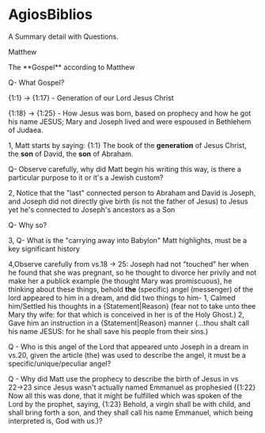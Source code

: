 # AgiosBiblios
A Summary detail with Questions.

Matthew
   <p> The **Gospel** according to Matthew</p>

Q- What Gospel?

{1:1} → {1:17} - Generation of our Lord Jesus Christ

{1:18} → {1:25} - How Jesus was born, based on prophecy and how he got his name JESUS; Mary and Joseph lived and were espoused in Bethlehem of Judaea.

1, Matt starts by saying: {1:1} The book of the **generation** of Jesus Christ, the **son** of David, the **son** of Abraham.

Q- Observe carefully, why did Matt begin his writing this way, is there a particular purpose to it or it's a Jewish custom?

2, Notice that the "last" connected person to Abraham and David is Joseph, and Joseph did not directly give birth (is not the father of Jesus) to Jesus yet he's connected to Joseph's ancestors as a Son

Q- Why so?

3, Q- What is the "carrying away into Babylon" Matt highlights, must be a key significant history

4,Observe carefully from vs.18 → 25: Joseph had not "touched" her when he found that she was pregnant, so he thought to divorce her privily and not make her a publick example (he thought Mary was promiscuous), he thinking about these things, behold **the** (specific) angel (messenger) of the lord appeared to him in a dream, and did two things to him- 
    1, Calmed him/Settled his thoughts in a {Statement|Reason} (fear not to take unto thee Mary thy wife: for that which is conceived in her is of the Holy Ghost.)
    2, Gave him an instruction in a {Statement|Reason} manner (...thou shalt call his name JESUS: for he shall save his people from their sins.)

Q - Who is this angel of the Lord that appeared unto Joseph in a dream in vs.20, given the article (the) was used to describe the angel, it must be a specific/unique/peculiar angel?

Q - Why did Matt use the prophecy to describe the birth of Jesus in vs 22→23 since Jesus wasn't actually named Emmanuel as prophesied ({1:22} Now all this was done, that it might be fulfilled which was spoken of the Lord by the prophet, saying, {1:23} Behold, a virgin shall be with child, and shall bring forth a son, and they shall call his name Emmanuel, which being interpreted is, God with us.)?
